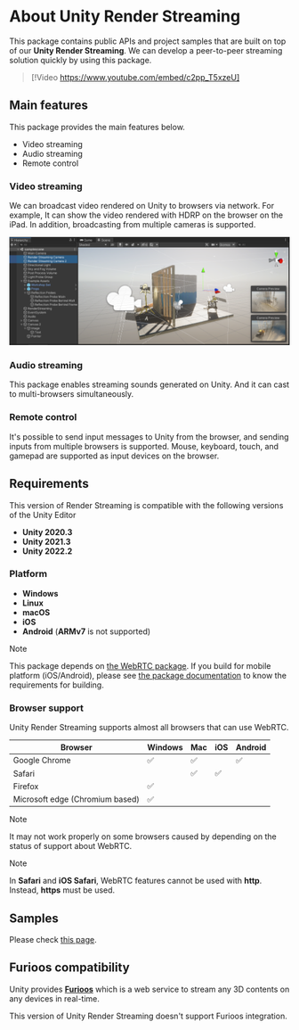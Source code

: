 # About Unity Render Streaming

This package contains public APIs and project samples that are built on top of our **Unity Render Streaming**. We can develop a peer-to-peer streaming solution quickly by using this package.

> [!Video https://www.youtube.com/embed/c2pp_T5xzeU]

## Main features

This package provides the main features below.

- Video streaming
- Audio streaming
- Remote control

### Video streaming

We can broadcast video rendered on Unity to browsers via network. For example, It can show the video rendered with HDRP on the browser on the iPad. In addition, broadcasting from multiple cameras is supported.

![Render Streaming Wizard](images/feature_multicamera.png)

### Audio streaming
This package enables streaming sounds generated on Unity. And it can cast to multi-browsers simultaneously.

### Remote control

It's possible to send input messages to Unity from the browser, and sending inputs from multiple browsers is supported. Mouse, keyboard, touch, and gamepad are supported as input devices on the browser.

## Requirements

This version of Render Streaming is compatible with the following versions of the Unity Editor

- **Unity 2020.3**
- **Unity 2021.3**
- **Unity 2022.2**

### Platform

- **Windows**
- **Linux**
- **macOS**
- **iOS**
- **Android** (**ARMv7** is not supported)

> [!NOTE]
> This package depends on [the WebRTC package](https://docs.unity3d.com/Packages/com.unity.webrtc@3.0). If you build for mobile platform (iOS/Android), please see [the package documentation](https://docs.unity3d.com/Packages/com.unity.webrtc@3.0/manual/requirements.html#additional-notes) to know the requirements for building.

### Browser support

Unity Render Streaming supports almost all browsers that can use WebRTC.

| Browser | Windows | Mac | iOS | Android |
| ------- | ------- | --- | --- | ------- |
| Google Chrome | :white_check_mark: | :white_check_mark: |    | :white_check_mark: |
| Safari |   | :white_check_mark: | :white_check_mark: |                    |
| Firefox | :white_check_mark: |   |   |   |
| Microsoft edge (Chromium based) | :white_check_mark: |   |   |   |

> [!NOTE]
> It may not work properly on some browsers caused by depending on the status of support about WebRTC.

> [!NOTE]
> In **Safari** and **iOS Safari**, WebRTC features cannot be used with **http**. Instead, **https** must be used.

## Samples

Please check [this page](samples.md).

## Furioos compatibility

Unity provides **[Furioos](https://www.furioos.com)** which is a web service to stream any 3D contents on any devices in real-time.

This version of Unity Render Streaming doesn't support Furioos integration.
